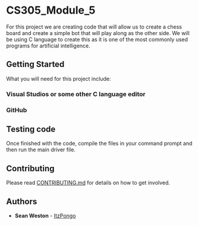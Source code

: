 # CS305_Module_5

For this project we are creating code that will allow us to create a chess board and create a simple bot that will play along as the other side. We will be using C language to create this as it is one of the most commonly used programs for artificial intelligence.

## Getting Started

What you will need for this project include:

### Visual Studios or some other C language editor
### GitHub

## Testing code

Once finished with the code, compile the files in your command prompt and then run the main driver file.

## Contributing
Please read [CONTRIBUTING.md](CONTRIBUTING.md) for details on how to get involved.

## Authors
* **Sean Weston** - [ItzPongo](https://github.com/ItzPongo)
